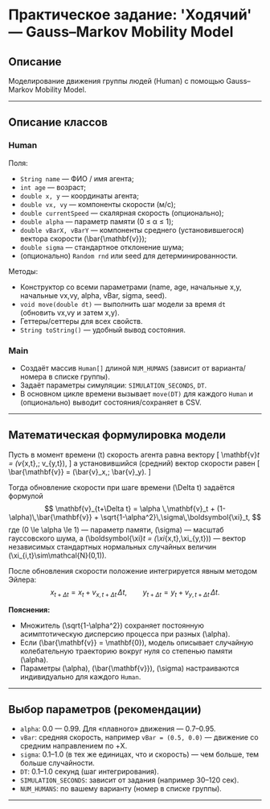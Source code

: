 # Практическое задание: 'Ходячий' — Gauss–Markov Mobility Model

## Описание
Моделирование движения группы людей (Human) с помощью Gauss–Markov Mobility Model.


---

## Описание классов

### Human
Поля:
- `String name` — ФИО / имя агента;
- `int age` — возраст;
- `double x, y` — координаты агента;
- `double vx, vy` — компоненты скорости (м/с);
- `double currentSpeed` — скалярная скорость (опционально);
- `double alpha` — параметр памяти (0 ≤ α ≤ 1);
- `double vBarX, vBarY` — компоненты среднего (установившегося) вектора скорости \(\bar{\mathbf{v}}\);
- `double sigma` — стандартное отклонение шума;
- (опционально) `Random rnd` или seed для детерминированности.

Методы:
- Конструктор со всеми параметрами (name, age, начальные x,y, начальные vx,vy, alpha, vBar, sigma, seed).
- `void move(double dt)` — выполнить шаг модели за время `dt` (обновить vx,vy и затем x,y).
- Геттеры/сеттеры для всех свойств.
- `String toString()` — удобный вывод состояния.

### Main
- Создаёт массив `Human[]` длиной `NUM_HUMANS` (зависит от варианта/номера в списке группы).
- Задаёт параметры симуляции: `SIMULATION_SECONDS`, `DT`.
- В основном цикле времени вызывает `move(DT)` для каждого `Human` и (опционально) выводит состояния/сохраняет в CSV.

---

## Математическая формулировка модели

Пусть в момент времени \(t\) скорость агента равна вектору
\[
\mathbf{v}_t = (v_{x,t},\; v_{y,t}),
\]
а установившийся (средний) вектор скорости равен
\[
\bar{\mathbf{v}} = (\bar{v}_x,\; \bar{v}_y).
\]

Тогда обновление скорости при шаге времени \(\Delta t\) задаётся формулой
$$
\mathbf{v}_{t+\Delta t} = \alpha \,\mathbf{v}_t
    + (1-\alpha)\,\bar{\mathbf{v}}
    + \sqrt{1-\alpha^2}\,\sigma\,\boldsymbol{\xi}_t,
$$
где \(0 \le \alpha \le 1\) — параметр памяти, \(\sigma\) — масштаб гауссовского шума, а
\(\boldsymbol{\xi}_t = (\xi_{x,t},\xi_{y,t})\) — вектор независимых стандартных нормальных случайных величин
\(\xi_{i,t}\sim\mathcal{N}(0,1)\).

После обновления скорости положение интегрируется явным методом Эйлера:
$$
x_{t+\Delta t} = x_t + v_{x,t+\Delta t}\,\Delta t, \qquad
y_{t+\Delta t} = y_t + v_{y,t+\Delta t}\,\Delta t.
$$


**Пояснения:**
- Множитель \(\sqrt{1-\alpha^2}\) сохраняет постоянную асимптотическую дисперсию процесса при разных \(\alpha\).  
- Если \(\bar{\mathbf{v}} = \mathbf{0}\), модель описывает случайную колебательную траекторию вокруг нуля со степенью памяти \(\alpha\).  
- Параметры \(\alpha\), \(\bar{\mathbf{v}}\), \(\sigma\) настраиваются индивидуально для каждого `Human`.

---

## Выбор параметров (рекомендации)
- `alpha`: 0.0 — 0.99. Для «плавного» движения — 0.7–0.95.  
- `vBar`: средняя скорость, например `vBar = (0.5, 0.0)` — движение со средним направлением по +X.  
- `sigma`: 0.1–1.0 (в тех же единицах, что и скорость) — чем больше, тем больше случайности.  
- `DT`: 0.1–1.0 секунд (шаг интегрирования).  
- `SIMULATION_SECONDS`: зависит от задания (например 30–120 сек).  
- `NUM_HUMANS`: по вашему варианту (номер в списке группы).

---
